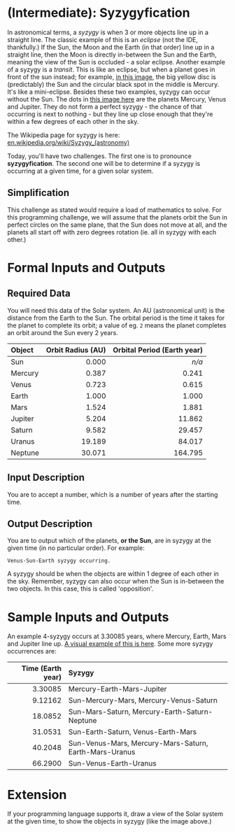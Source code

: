 # [](#IntermediateIcon) **(Intermediate)**: Syzygyfication

In astronomical terms, a *syzygy* is when 3 or more objects line up in a straight line. The classic example of this is an *eclipse* (not the IDE, thankfully.) If the Sun, the Moon and the Earth (in that order) line up in a straight line, then the Moon is directly in-between the Sun and the Earth, meaning the view of the Sun is occluded - a solar eclipse. Another example of a syzygy is a *transit*. This is like an eclipse, but when a planet goes in front of the sun instead; for example, [in this image](http://upload.wikimedia.org/wikipedia/commons/6/64/Mercury_transit_2.jpg), the big yellow disc is (predictably) the Sun and the circular black spot in the middle is Mercury. It's like a mini-eclipse. Besides these two examples, syzygy can occur without the Sun. The dots in [this image here](https://upload.wikimedia.org/wikipedia/commons/c/c2/Three_Planets_Dance_Over_La_Silla.jpg) are the planets Mercury, Venus and Jupiter. They do not form a perfect syzygy  - the chance of that occurring is next to nothing - but they line up close enough that they're within a few degrees of each other in the sky.

The Wikipedia page for syzygy is here: [en.wikipedia.org/wiki/Syzygy_(astronomy)](https://en.wikipedia.org/wiki/Syzygy_%28astronomy%29)

Today, you'll have two challenges. The first one is to pronounce **syzygyfication**. The second one will be to determine if a syzygy is occurring at a given time, for a given solar system.

## Simplification

This challenge as stated would require a load of mathematics to solve. For this programming challenge, we will assume that the planets orbit the Sun in perfect circles on the same plane, that the Sun does not move at all, and the planets all start off with zero degrees rotation (ie. all in syzygy with each other.)

# Formal Inputs and Outputs

## Required Data

You will need this data of the Solar system. An AU (astronomical unit) is the distance from the Earth to the Sun. The orbital period is the time it takes for the planet to complete its orbit; a value of eg. `2` means the planet completes an orbit around the Sun every 2 years.

| Object      | Orbit Radius (AU) | Orbital Period (Earth year) |
| :-          |                -: |                          -: |
| Sun         |             0.000 |                       *n/a* |
| Mercury     |             0.387 |                       0.241 |
| Venus       |             0.723 |                       0.615 |
| Earth       |             1.000 |                       1.000 |
| Mars        |             1.524 |                       1.881 |
| Jupiter     |             5.204 |                      11.862 |
| Saturn      |             9.582 |                      29.457 |
| Uranus      |            19.189 |                      84.017 |
| Neptune     |            30.071 |                     164.795 |

## Input Description

You are to accept a number, which is a number of years after the starting time.

## Output Description

You are to output which of the planets, **or the Sun**, are in syzygy at the given time (in no particular order). For example:

    Venus-Sun-Earth syzygy occurring.

A syzygy should be when the objects are within 1 degree of each other in the sky. Remember, syzygy can also occur when the Sun is in-between the two objects. In this case, this is called 'opposition'.

# Sample Inputs and Outputs

An example 4-syzygy occurs at 3.30085 years, where Mercury, Earth, Mars and Jupiter line up. [A visual example of this is here](http://i.imgur.com/gkD863d.png). Some more syzygy occurrences are:

| Time (Earth year) | Syzygy |
|-:|:-|
| 3.30085 | Mercury-Earth-Mars-Jupiter |
| 9.12162 | Sun-Mercury-Mars, Mercury-Venus-Saturn |
| 18.0852 | Sun-Mars-Saturn, Mercury-Earth-Saturn-Neptune |
| 31.0531 | Sun-Earth-Saturn, Venus-Earth-Mars |
| 40.2048 | Sun-Venus-Mars, Mercury-Mars-Saturn, Earth-Mars-Uranus |
| 66.2900 | Sun-Venus-Earth-Uranus |
# Extension

If your programming language supports it, draw a view of the Solar system at the given time, to show the objects in syzygy (like the image above.)